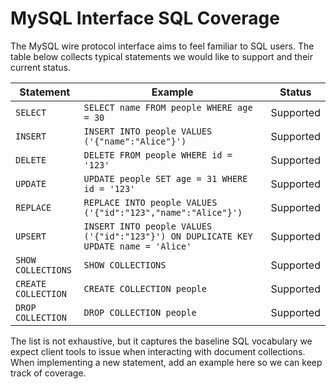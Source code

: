 # MySQL Interface SQL Coverage

The MySQL wire protocol interface aims to feel familiar to SQL users. The table below collects typical statements we would like to support and their current status.

| Statement | Example | Status |
|-----------|---------|--------|
| `SELECT`  | `SELECT name FROM people WHERE age = 30` | Supported |
| `INSERT`  | `INSERT INTO people VALUES ('{"name":"Alice"}')` | Supported |
| `DELETE`  | `DELETE FROM people WHERE id = '123'` | Supported |
| `UPDATE`  | `UPDATE people SET age = 31 WHERE id = '123'` | Supported |
| `REPLACE` | `REPLACE INTO people VALUES ('{"id":"123","name":"Alice"}')` | Supported |
| `UPSERT`  | `INSERT INTO people VALUES ('{"id":"123"}') ON DUPLICATE KEY UPDATE name = 'Alice'` | Supported |
| `SHOW COLLECTIONS` | `SHOW COLLECTIONS` | Supported |
| `CREATE COLLECTION` | `CREATE COLLECTION people` | Supported |
| `DROP COLLECTION` | `DROP COLLECTION people` | Supported |

The list is not exhaustive, but it captures the baseline SQL vocabulary we expect client tools to issue when interacting with document collections. When implementing a new statement, add an example here so we can keep track of coverage.
